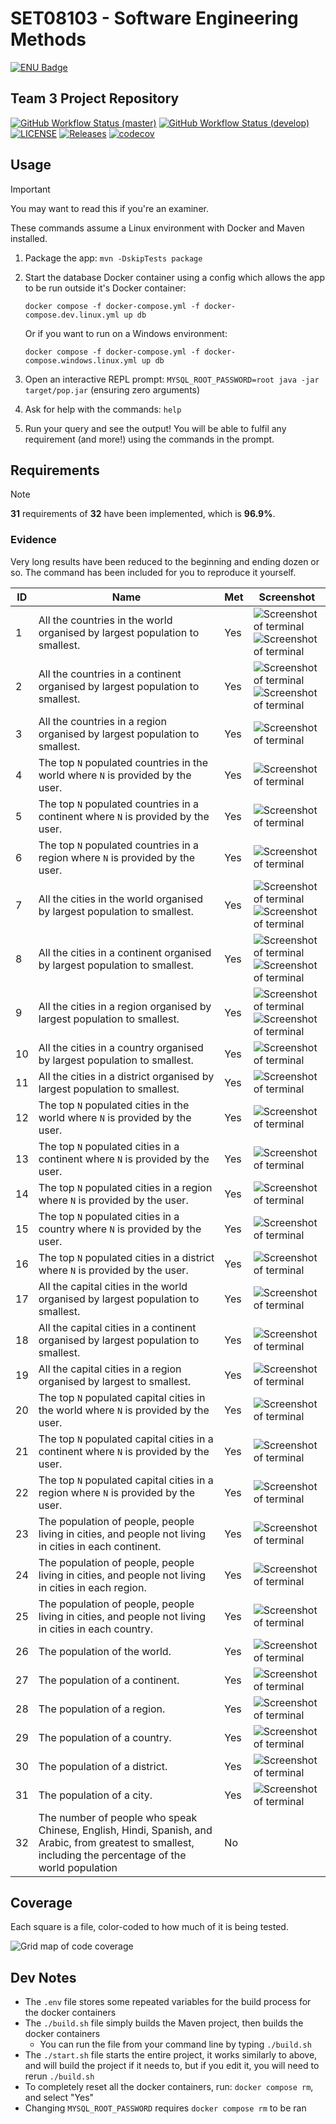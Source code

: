 # SET08103 - Software Engineering Methods

[![ENU Badge](https://img.shields.io/badge/Edinburgh%20Napier%20University-CC002A)](https://www.napier.ac.uk/)

## Team 3 Project Repository

[![GitHub Workflow Status (master)](https://img.shields.io/github/actions/workflow/status/2004seraph/SET08103/docker-image.yml?branch=master&label=master)](https://github.com/2004seraph/SET08103/actions?query=branch%3Amaster)
[![GitHub Workflow Status (develop)](https://img.shields.io/github/actions/workflow/status/2004seraph/SET08103/docker-image.yml?branch=develop&label=develop)](https://github.com/2004seraph/SET08103/actions?query=branch%3Adevelop)
[![LICENSE](https://img.shields.io/github/license/2004seraph/SET08103.svg?style=flat-square)](https://github.com/2004seraph/SET08103/blob/master/LICENSE)
[![Releases](https://img.shields.io/github/release/2004seraph/SET08103/all.svg?style=flat-square)](https://github.com/2004seraph/SET08103/releases)
[![codecov](https://codecov.io/gh/2004seraph/SET08103/branch/master/graph/badge.svg?token=EDH24ELB68)](https://codecov.io/gh/2004seraph/SET08103)

## Usage

> [!IMPORTANT]
> You may want to read this if you're an examiner.

These commands assume a Linux environment with Docker and Maven installed.

1. Package the app: `mvn -DskipTests package`
2. Start the database Docker container using a config which allows the app to be run outside it's Docker container: 

   `docker compose -f docker-compose.yml -f docker-compose.dev.linux.yml up db`

    Or if you want to run on a Windows environment:    

   `docker compose -f docker-compose.yml -f docker-compose.windows.linux.yml up db`
3. Open an interactive REPL prompt: `MYSQL_ROOT_PASSWORD=root java -jar target/pop.jar` (ensuring zero arguments)
4. Ask for help with the commands: `help`
5. Run your query and see the output! You will be able to fulfil any requirement (and more!) using the commands in the prompt.

## Requirements

> [!NOTE]
> **31** requirements of **32** have been implemented, which is **96.9%**.

### Evidence

Very long results have been reduced to the beginning and ending dozen or so. The command has been included for you to reproduce it yourself.

| ID | Name                                                                                                                                                     | Met | Screenshot                                                                                                                |
|----|----------------------------------------------------------------------------------------------------------------------------------------------------------|-----|---------------------------------------------------------------------------------------------------------------------------|
| 1  | All the countries in the world organised by largest population to smallest.                                                                              | Yes | ![Screenshot of terminal](./doc/demo/requirements/1.1.png)<br/>![Screenshot of terminal](./doc/demo/requirements/1.2.png) |
| 2  | All the countries in a continent organised by largest population to smallest.                                                                            | Yes | ![Screenshot of terminal](./doc/demo/requirements/2.1.png)<br/>![Screenshot of terminal](./doc/demo/requirements/2.2.png) |
| 3  | All the countries in a region organised by largest population to smallest.                                                                               | Yes | ![Screenshot of terminal](./doc/demo/requirements/3.png)                                                                  |
| 4  | The top `N` populated countries in the world where `N` is provided by the user.                                                                          | Yes | ![Screenshot of terminal](./doc/demo/requirements/4.png)                                                                  |
| 5  | The top `N` populated countries in a continent where `N` is provided by the user.                                                                        | Yes | ![Screenshot of terminal](./doc/demo/requirements/5.png)                                                                  |
| 6  | The top `N` populated countries in a region where `N` is provided by the user.                                                                           | Yes | ![Screenshot of terminal](./doc/demo/requirements/6.png)                                                                  |
| 7  | All the cities in the world organised by largest population to smallest.                                                                                 | Yes | ![Screenshot of terminal](./doc/demo/requirements/7.1.png)<br/>![Screenshot of terminal](./doc/demo/requirements/7.2.png) |
| 8  | All the cities in a continent organised by largest population to smallest.                                                                               | Yes | ![Screenshot of terminal](./doc/demo/requirements/8.1.png)<br/>![Screenshot of terminal](./doc/demo/requirements/8.2.png) |
| 9  | All the cities in a region organised by largest population to smallest.                                                                                  | Yes | ![Screenshot of terminal](./doc/demo/requirements/9.1.png)<br/>![Screenshot of terminal](./doc/demo/requirements/9.2.png) |
| 10 | All the cities in a country organised by largest population to smallest.                                                                                 | Yes | ![Screenshot of terminal](./doc/demo/requirements/1.1.png)                                                                |
| 11 | All the cities in a district organised by largest population to smallest.                                                                                | Yes | ![Screenshot of terminal](./doc/demo/requirements/1.1.png)                                                                |
| 12 | The top `N` populated cities in the world where `N` is provided by the user.                                                                             | Yes | ![Screenshot of terminal](./doc/demo/requirements/1.1.png)                                                                |
| 13 | The top `N` populated cities in a continent where `N` is provided by the user.                                                                           | Yes | ![Screenshot of terminal](./doc/demo/requirements/1.1.png)                                                                |
| 14 | The top `N` populated cities in a region where `N` is provided by the user.                                                                              | Yes | ![Screenshot of terminal](./doc/demo/requirements/1.1.png)                                                                |
| 15 | The top `N` populated cities in a country where `N` is provided by the user.                                                                             | Yes | ![Screenshot of terminal](./doc/demo/requirements/1.1.png)                                                                |
| 16 | The top `N` populated cities in a district where `N` is provided by the user.                                                                            | Yes | ![Screenshot of terminal](./doc/demo/requirements/1.1.png)                                                                |
| 17 | All the capital cities in the world organised by largest population to smallest.                                                                         | Yes | ![Screenshot of terminal](./doc/demo/requirements/1.1.png)                                                                |
| 18 | All the capital cities in a continent organised by largest population to smallest.                                                                       | Yes | ![Screenshot of terminal](./doc/demo/requirements/1.1.png)                                                                |
| 19 | All the capital cities in a region organised by largest to smallest.                                                                                     | Yes | ![Screenshot of terminal](./doc/demo/requirements/1.1.png)                                                                |
| 20 | The top `N` populated capital cities in the world  where `N` is provided by the user.                                                                    | Yes | ![Screenshot of terminal](./doc/demo/requirements/1.1.png)                                                                |
| 21 | The top `N` populated capital cities in a continent where `N` is provided by the user.                                                                   | Yes | ![Screenshot of terminal](./doc/demo/requirements/1.1.png)                                                                |
| 22 | The top `N` populated capital cities in a region where `N` is provided by the user.                                                                      | Yes | ![Screenshot of terminal](./doc/demo/requirements/1.1.png)                                                                |
| 23 | The population of people, people living in cities, and people not living in cities in each continent.                                                    | Yes | ![Screenshot of terminal](./doc/demo/requirements/1.1.png)                                                                |
| 24 | The population of people, people living in cities, and people not living in cities in each region.                                                       | Yes | ![Screenshot of terminal](./doc/demo/requirements/1.1.png)                                                                |
| 25 | The population of people, people living in cities, and people not living in cities in each country.                                                      | Yes | ![Screenshot of terminal](./doc/demo/requirements/1.1.png)                                                                |
| 26 | The population of the world.                                                                                                                             | Yes | ![Screenshot of terminal](./doc/demo/requirements/1.1.png)                                                                |
| 27 | The population of a continent.                                                                                                                           | Yes | ![Screenshot of terminal](./doc/demo/requirements/1.1.png)                                                                |
| 28 | The population of a region.                                                                                                                              | Yes | ![Screenshot of terminal](./doc/demo/requirements/1.1.png)                                                                |
| 29 | The population of a country.                                                                                                                             | Yes | ![Screenshot of terminal](./doc/demo/requirements/1.1.png)                                                                |
| 30 | The population of a district.                                                                                                                            | Yes | ![Screenshot of terminal](./doc/demo/requirements/1.1.png)                                                                |
| 31 | The population of a city.                                                                                                                                | Yes | ![Screenshot of terminal](./doc/demo/requirements/1.1.png)                                                                |
| 32 | The number of people who speak Chinese, English, Hindi, Spanish, and Arabic, from greatest to smallest, including the percentage of the world population | No  |                                                                                                                           |

## Coverage

Each square is a file, color-coded to how much of it is being tested.

![Grid map of code coverage](https://codecov.io/gh/2004seraph/SET08103/graphs/tree.svg?token=EDH24ELB68)

## Dev Notes

- The `.env` file stores some repeated variables for the build process for the docker containers
- The `./build.sh` file simply builds the Maven project, then builds the docker containers
  - You can run the file from your command line by typing `./build.sh`
- The `./start.sh` file starts the entire project, it works similarly to above, and will build the project if it needs
to, but if you edit it, you will need to rerun `./build.sh`
- To completely reset all the docker containers, run: `docker compose rm`, and select "Yes"
- Changing `MYSQL_ROOT_PASSWORD` requires `docker compose rm` to be ran